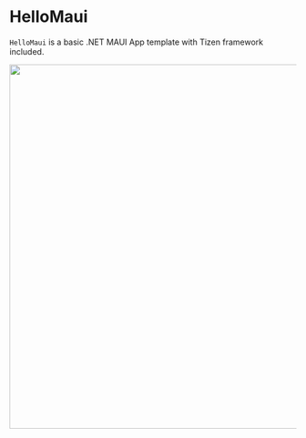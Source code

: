 # HelloMaui

`HelloMaui` is a basic .NET MAUI App template with Tizen framework included.


  <img width="640" src="https://github.com/Samsung/Tizen.NET/blob/92b63e41e05604a2ee99d842226ca671d14e721f/assets/samples-hellomaui.gif" />
